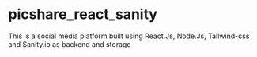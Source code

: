 # picshare_react_sanity
This is a social media platform built using React.Js, Node.Js, Tailwind-css and Sanity.io as backend and storage
